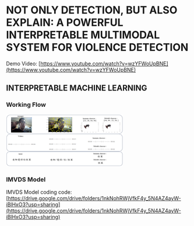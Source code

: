 # NOT ONLY DETECTION, BUT ALSO EXPLAIN: A POWERFUL INTERPRETABLE MULTIMODAL SYSTEM FOR VIOLENCE DETECTION

Demo Video: [https://www.youtube.com/watch?v=wzYFWoUpBNE](https://www.youtube.com/watch?v=wzYFWoUpBNE)

## INTERPRETABLE MACHINE LEARNING

### Working Flow

![Working Flow](38dd1a1ed24e39756b67b6e742ea682.png "Working Flow Diagram")

### IMVDS Model

IMVDS Model coding code: [https://drive.google.com/drive/folders/1nkNohRWjVfkF4y_5N4AZ4ayW-iBlHxO3?usp=sharing](https://drive.google.com/drive/folders/1nkNohRWjVfkF4y_5N4AZ4ayW-iBlHxO3?usp=sharing)




